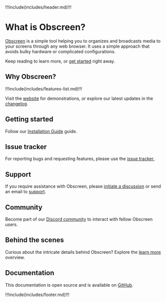 !!!include(includes/header.md)!!!

# What is Obscreen?

[Obscreen](https://obscreen.io) is a simple tool helping you to organizes and broadcasts media to your screens through any web browser. It uses a simple approach that avoids bulky hardware or complicated configurations.

Keep reading to learn more, or [get started](./install) right away.

## Why Obscreen?

!!!include(includes/features-list.md)!!!

Visit the [website](https://obscreen.io) for demonstrations, or explore our latest updates in the [changelog](/releases).

## Getting started

Follow our [Installation Guide](./install) guide.

## Issue tracker

For reporting bugs and requesting features, please use the [issue tracker.](https://github.com/jr-k/obscreen/issues)

## Support

If you require assistance with Obscreen, please [initiate a discussion](https://github.com/jr-k/obscreen/issues/new/choose) or send an email to [support](mailto:hello@obscreen.io).

## Community

Become part of our [Discord community](https://discord.obscreen.io) to interact with fellow Obscreen users.

## Behind the scenes

Curious about the intricate details behind Obscreen? Explore the [learn more](./learn-more) overview.

## Documentation

This documentation is open source and is available on [GitHub](https://github.com/obscreen/documentation).

!!!include(includes/footer.md)!!!